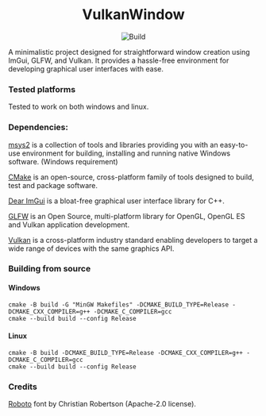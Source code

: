 <div align="center">

# VulkanWindow

![Build](https://github.com/JerimiahOfficial/VulkanWindow/actions/workflows/build_release.yml/badge.svg)

</div>

A minimalistic project designed for straightforward window creation using ImGui, GLFW, and Vulkan. It provides a hassle-free environment for developing graphical user interfaces with ease.

### Tested platforms
Tested to work on both windows and linux.

### Dependencies:
[msys2](https://www.msys2.org/) is a collection of tools and libraries providing you with an easy-to-use environment for building, installing and running native Windows software. (Windows requirement)

[CMake](https://cmake.org/) is an open-source, cross-platform family of tools designed to build, test and package software.

[Dear ImGui](https://github.com/ocornut/imgui) is a bloat-free graphical user interface library for C++.

[GLFW](https://github.com/glfw/glfw) is an Open Source, multi-platform library for OpenGL, OpenGL ES and Vulkan application development.

[Vulkan](https://www.vulkan.org/) is a cross-platform industry standard enabling developers to target a wide range of devices with the same graphics API. 

### Building from source

#### Windows
```
cmake -B build -G "MinGW Makefiles" -DCMAKE_BUILD_TYPE=Release -DCMAKE_CXX_COMPILER=g++ -DCMAKE_C_COMPILER=gcc
cmake --build build --config Release
```
#### Linux
```
cmake -B build -DCMAKE_BUILD_TYPE=Release -DCMAKE_CXX_COMPILER=g++ -DCMAKE_C_COMPILER=gcc
cmake --build build --config Release
```

### Credits
[Roboto](https://github.com/googlefonts/roboto) font by Christian Robertson (Apache-2.0 license).